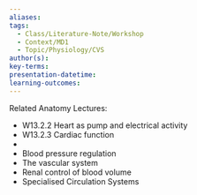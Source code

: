```yaml
---
aliases: 
tags:
  - Class/Literature-Note/Workshop
  - Context/MD1
  - Topic/Physiology/CVS
author(s): 
key-terms: 
presentation-datetime: 
learning-outcomes:
---
```

Related Anatomy Lectures:
- W13.2.2 Heart as pump and electrical activity
- W13.2.3 Cardiac function
- 
- Blood pressure regulation
- The vascular system
- Renal control of blood volume
- Specialised Circulation Systems